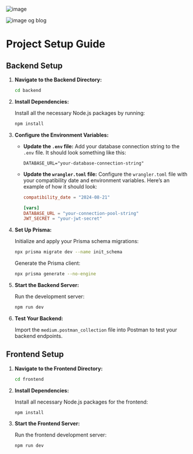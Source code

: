 ![image](https://github.com/user-attachments/assets/01c75ef1-e894-4c66-afe8-837749d3f7d1)

![image og blog](https://github.com/user-attachments/assets/93be5b7f-9e58-4bdb-8722-1f7482158cdb)


# Project Setup Guide

## Backend Setup

1. **Navigate to the Backend Directory:**

   ```bash
   cd backend
   ```

2. **Install Dependencies:**

   Install all the necessary Node.js packages by running:

   ```bash
   npm install
   ```

3. **Configure the Environment Variables:**

   - **Update the `.env` file:** Add your database connection string to the `.env` file. It should look something like this:

     ```env
     DATABASE_URL="your-database-connection-string"
     ```

   - **Update the `wrangler.toml` file:** Configure the `wrangler.toml` file with your compatibility date and environment variables. Here’s an example of how it should look:

     ```toml
     compatibility_date = "2024-08-21"

     [vars]
     DATABASE_URL = "your-connection-pool-string"
     JWT_SECRET = "your-jwt-secret"
     ```

4. **Set Up Prisma:**

   Initialize and apply your Prisma schema migrations:

   ```bash
   npx prisma migrate dev --name init_schema
   ```

   Generate the Prisma client:

   ```bash
   npx prisma generate --no-engine
   ```

5. **Start the Backend Server:**

   Run the development server:

   ```bash
   npm run dev
   ```

6. **Test Your Backend:**

   Import the `medium.postman_collection` file into Postman to test your backend endpoints.

## Frontend Setup

1. **Navigate to the Frontend Directory:**

   ```bash
   cd frontend
   ```

2. **Install Dependencies:**

   Install all necessary Node.js packages for the frontend:

   ```bash
   npm install
   ```

3. **Start the Frontend Server:**

   Run the frontend development server:

   ```bash
   npm run dev
   ```
